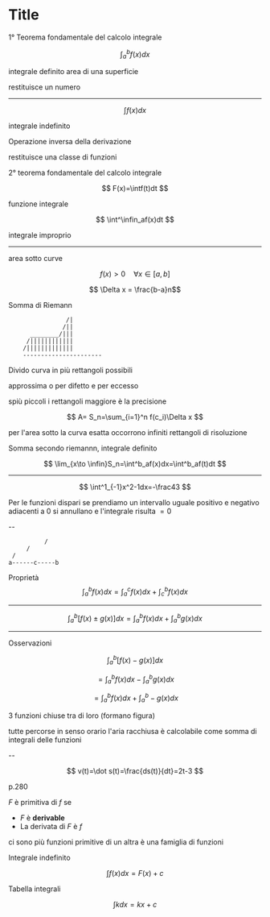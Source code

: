 # Title


1° Teorema fondamentale del calcolo integrale

$$
\int^b_af(x)dx
$$

integrale definito
area di una superficie

restituisce un numero

---


$$
\int f(x)dx
$$

integrale indefinito

Operazione inversa della derivazione

restituisce una classe di funzioni

2° teorema fondamentale del calcolo integrale

$$
F(x)=\intf(t)dt
$$

funzione integrale


$$
\int^\infin_af(x)dt
$$

integrale improprio



----



area sotto curve

$$
f(x) > 0\quad \forall x \in [a,b]
$$

$$
\Delta x = \frac{b-a}n$$



Somma di Riemann

                    /|
                   /||
          ________/|||
         /||||||||||||
        /|||||||||||||
		----------------------

Divido curva  in più rettangoli possibili

approssima o per difetto e per eccesso 

spiù piccoli i rettangoli maggiore è la precisione


$$
A= S_n=\sum_{i=1}^n f(c_i)\Delta x
$$

per l'area sotto la curva esatta occorrono infiniti rettangoli di risoluzione

Somma secondo riemannn, integrale definito

$$
\lim_{x\to \infin}S_n=\int^b_af(x)dx=\int^b_af(t)dt
$$


---

$$
\int^1_{-1}x^2-1dx=-\frac43
$$


Per le funzioni dispari se prendiamo un intervallo uguale positivo e negativo adiacenti a $0$ si annullano e l'integrale risulta $=0$


--        

              /  
         / 
     /
    a------c-----b


Proprietà
$$
\int^b_af(x)dx=\int^c_af(x)dx+\int^b_cf(x)dx
$$


---


$$
\int^b_a[f(x)\pm g(x)]dx=\int^b_af(x)dx+\int^b_ag(x)dx
$$



---

Osservazioni


$$
\int^b_a[f(x)-g(x)]dx
$$


$$
=\int^b_af(x)dx-\int^b_ag(x)dx
$$

$$
=\int^b_af(x)dx+\int^b_a-g(x)dx
$$


3 funzioni chiuse tra di loro (formano figura)

tutte percorse in senso orario
l'aria racchiusa è calcolabile come somma di integrali delle funzioni


--

$$
v(t)=\dot s(t)=\frac{ds(t)}{dt}=2t-3
$$


p.280


$F$ è primitiva di $f$ se 
* $F$ è **derivable**
* La  derivata di $F$ è $f$

ci sono più funzioni primitive di un altra
è una famiglia di funzioni

Integrale indefinito

$$
\int f(x)dx=F(x)+c
$$


Tabella integrali


$$
\int k dx = kx+c
$$
<!--stackedit_data:
eyJoaXN0b3J5IjpbLTExNDM5MjA0MDAsNzMzMTQzNDU4LC0zNj
k4MjYyMzQsLTE2NDc5NzEwMDQsLTI0MTU0MjgzMywtMTc1MDI1
MTYwNiwtNTM4NjE4NTUzLC0xOTQ2NjEzNTgsLTE3MTQwODM1Mz
VdfQ==
-->